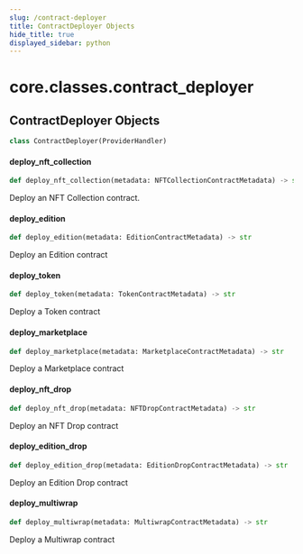 ```yaml
---
slug: /contract-deployer
title: ContractDeployer Objects
hide_title: true
displayed_sidebar: python
---
```


<a id="core.classes.contract_deployer"></a>

# core.classes.contract_deployer

<a id="core.classes.contract_deployer.ContractDeployer"></a>

## ContractDeployer Objects

```python
class ContractDeployer(ProviderHandler)
```

<a id="core.classes.contract_deployer.ContractDeployer.deploy_nft_collection"></a>

#### deploy_nft_collection

```python
def deploy_nft_collection(metadata: NFTCollectionContractMetadata) -> str
```

Deploy an NFT Collection contract.

<a id="core.classes.contract_deployer.ContractDeployer.deploy_edition"></a>

#### deploy_edition

```python
def deploy_edition(metadata: EditionContractMetadata) -> str
```

Deploy an Edition contract

<a id="core.classes.contract_deployer.ContractDeployer.deploy_token"></a>

#### deploy_token

```python
def deploy_token(metadata: TokenContractMetadata) -> str
```

Deploy a Token contract

<a id="core.classes.contract_deployer.ContractDeployer.deploy_marketplace"></a>

#### deploy_marketplace

```python
def deploy_marketplace(metadata: MarketplaceContractMetadata) -> str
```

Deploy a Marketplace contract

<a id="core.classes.contract_deployer.ContractDeployer.deploy_nft_drop"></a>

#### deploy_nft_drop

```python
def deploy_nft_drop(metadata: NFTDropContractMetadata) -> str
```

Deploy an NFT Drop contract

<a id="core.classes.contract_deployer.ContractDeployer.deploy_edition_drop"></a>

#### deploy_edition_drop

```python
def deploy_edition_drop(metadata: EditionDropContractMetadata) -> str
```

Deploy an Edition Drop contract

<a id="core.classes.contract_deployer.ContractDeployer.deploy_multiwrap"></a>

#### deploy_multiwrap

```python
def deploy_multiwrap(metadata: MultiwrapContractMetadata) -> str
```

Deploy a Multiwrap contract
